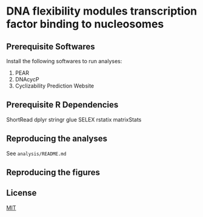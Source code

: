 # DNA flexibility modules transcription factor binding to nucleosomes

## Prerequisite Softwares

Install the following softwares to run analyses:

1.  PEAR
2.  DNAcycP
3.  Cyclizability Prediction Website

## Prerequisite R Dependencies

ShortRead dplyr stringr glue SELEX rstatix matrixStats

## Reproducing the analyses

See `analysis/README.md`

## Reproducing the figures


## License

[MIT](https://choosealicense.com/licenses/mit/)